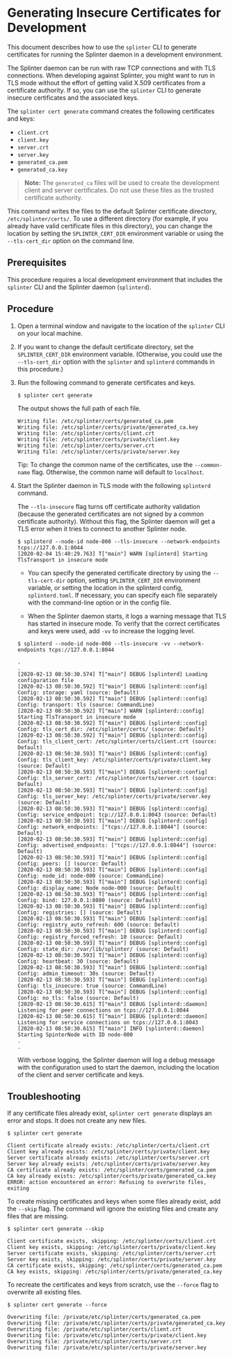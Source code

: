 <!--
  Copyright 2018-2020 Cargill Incorporated

  Licensed under the Apache License, Version 2.0 (the "License");
  you may not use this file except in compliance with the License.
  You may obtain a copy of the License at

      http://www.apache.org/licenses/LICENSE-2.0

  Unless required by applicable law or agreed to in writing, software
  distributed under the License is distributed on an "AS IS" BASIS,
  WITHOUT WARRANTIES OR CONDITIONS OF ANY KIND, either express or implied.
  See the License for the specific language governing permissions and
  limitations under the License.
-->
# Generating Insecure Certificates for Development

This document describes how to use the `splinter` CLI to generate certificates
for running the Splinter daemon in a development environment.

The Splinter daemon can be run with raw TCP connections and with TLS
connections. When developing against Splinter, you might want to run in TLS mode
without the effort of getting valid X.509 certificates from a certificate
authority. If so, you can use the `splinter` CLI to generate insecure
certificates and the associated keys.

The `splinter cert generate` command creates the following certificates and
keys:
  - `client.crt`
  - `client.key`
  - `server.crt`
  - `server.key`
  - `generated_ca.pem`
  - `generated_ca.key`

> **Note:** The `generated_ca` files will be used to create the development
> client and server certificates. Do not use these files as the trusted
> certificate authority.

This command writes the files to the default Splinter certificate directory,
`/etc/splinter/certs/`. To use a different directory (for example, if you
already have valid certificate files in this directory), you can change the
location by setting the `SPLINTER_CERT_DIR` environment variable or using the
`--tls-cert_dir` option on the command line.

## Prerequisites

This procedure requires a local development environment that includes the
`splinter` CLI and the Splinter daemon (`splinterd`).

## Procedure

1. Open a terminal window and navigate to the location of the `splinter` CLI
   on your local machine.

1. If you want to change the default certificate directory, set the
   `SPLINTER_CERT_DIR` environment variable. (Otherwise, you could
   use the `--tls-cert_dir` option with the `splinter` and `splinterd`
   commands in this procedure.)

1. Run the following command to generate certificates and keys.

   ```
   $ splinter cert generate
   ```

   The output shows the full path of each file.

   ```
   Writing file: /etc/splinter/certs/generated_ca.pem
   Writing file: /etc/splinter/certs/private/generated_ca.key
   Writing file: /etc/splinter/certs/client.crt
   Writing file: /etc/splinter/certs/private/client.key
   Writing file: /etc/splinter/certs/server.crt
   Writing file: /etc/splinter/certs/private/server.key
   ```

   Tip: To change the common name of the certificates, use the `--common-name`
   flag. Otherwise, the common name will default to `localhost`.

1. Start the Splinter daemon in TLS mode with the following `splinterd` command.

   The `--tls-insecure` flag turns off certificate authority validation (because
   the generated certificates are not signed by a common certificate authority).
   Without this flag, the Splinter daemon will get a TLS error when it tries to
   connect to another Splinter node.

   ```
   $ splinterd --node-id node-000 --tls-insecure --network-endpoints tcps://127.0.0.1:8044
   [2020-02-04 15:40:29.763] T["main"] WARN [splinterd] Starting TlsTransport in insecure mode
   ```

   * You can specify the generated certificate directory by using the
    `--tls-cert-dir` option, setting `SPLINTER_CERT_DIR` environment variable,
    or setting the location in the splinterd config, `splinterd.toml`. If
    necessary, you can specify each file separately with the command-line option
    or in the config file.

   * When the Splinter daemon starts, it logs a warning message that TLS
     has started in insecure mode. To verify that the correct certificates and
     keys were used, add `-vv` to increase the logging level.

   ```
   $ splinterd --node-id node-000 --tls-insecure -vv --network-endpoints tcps://127.0.0.1:8044

   .
   .
   [2020-02-13 08:50:30.574] T["main"] DEBUG [splinterd] Loading configuration file
   [2020-02-13 08:50:30.592] T["main"] DEBUG [splinterd::config] Config: storage: yaml (source: Default)
   [2020-02-13 08:50:30.592] T["main"] DEBUG [splinterd::config] Config: transport: tls (source: CommandLine)
   [2020-02-13 08:50:30.592] T["main"] WARN [splinterd::config] Starting TlsTransport in insecure mode
   [2020-02-13 08:50:30.592] T["main"] DEBUG [splinterd::config] Config: tls_cert_dir: /etc/splinter/certs/ (source: Default)
   [2020-02-13 08:50:30.592] T["main"] DEBUG [splinterd::config] Config: tls_client_cert: /etc/splinter/certs/client.crt (source: Default)
   [2020-02-13 08:50:30.593] T["main"] DEBUG [splinterd::config] Config: tls_client_key: /etc/splinter/certs/private/client.key (source: Default)
   [2020-02-13 08:50:30.593] T["main"] DEBUG [splinterd::config] Config: tls_server_cert: /etc/splinter/certs/server.crt (source: Default)
   [2020-02-13 08:50:30.593] T["main"] DEBUG [splinterd::config] Config: tls_server_key: /etc/splinter/certs/private/server.key (source: Default)
   [2020-02-13 08:50:30.593] T["main"] DEBUG [splinterd::config] Config: service_endpoint: tcp://127.0.0.1:8043 (source: Default)
   [2020-02-13 08:50:30.593] T["main"] DEBUG [splinterd::config] Config: network_endpoints: ["tcps://127.0.0.1:8044"] (source: Default)
   [2020-02-13 08:50:30.593] T["main"] DEBUG [splinterd::config] Config: advertised_endpoints: ["tcps://127.0.0.1:8044"] (source: Default)
   [2020-02-13 08:50:30.593] T["main"] DEBUG [splinterd::config] Config: peers: [] (source: Default)
   [2020-02-13 08:50:30.593] T["main"] DEBUG [splinterd::config] Config: node_id: node-000 (source: CommandLine)
   [2020-02-13 08:50:30.593] T["main"] DEBUG [splinterd::config] Config: display_name: Node node-000 (source: Default)
   [2020-02-13 08:50:30.593] T["main"] DEBUG [splinterd::config] Config: bind: 127.0.0.1:8080 (source: Default)
   [2020-02-13 08:50:30.593] T["main"] DEBUG [splinterd::config] Config: registries: [] (source: Default)
   [2020-02-13 08:50:30.593] T["main"] DEBUG [splinterd::config] Config: registry_auto_refresh: 600 (source: Default)
   [2020-02-13 08:50:30.593] T["main"] DEBUG [splinterd::config] Config: registry_forced_refresh: 10 (source: Default)
   [2020-02-13 08:50:30.593] T["main"] DEBUG [splinterd::config] Config: state_dir: /var/lib/splinter/ (source: Default)
   [2020-02-13 08:50:30.593] T["main"] DEBUG [splinterd::config] Config: heartbeat: 30 (source: Default)
   [2020-02-13 08:50:30.593] T["main"] DEBUG [splinterd::config] Config: admin_timeout: 30s (source: Default)
   [2020-02-13 08:50:30.593] T["main"] DEBUG [splinterd::config] Config: tls_insecure: true (source: CommandLine)
   [2020-02-13 08:50:30.593] T["main"] DEBUG [splinterd::config] Config: no_tls: false (source: Default)
   [2020-02-13 08:50:30.615] T["main"] DEBUG [splinterd::daemon] Listening for peer connections on tcps://127.0.0.1:8044
   [2020-02-13 08:50:30.615] T["main"] DEBUG [splinterd::daemon] Listening for service connections on tcps://127.0.0.1:8043
   [2020-02-13 08:50:30.615] T["main"] INFO [splinterd::daemon] Starting SpinterNode with ID node-000
   .
   .
   ```

     With verbose logging, the Splinter daemon will log a debug message
     with the configuration used to start the daemon, including the location of
     the client and server certificate and keys.

## Troubleshooting

  If any certificate files already exist, `splinter cert generate` displays an
  error and stops. It does not create any new files.

  ```
  $ splinter cert generate

  Client certificate already exists: /etc/splinter/certs/client.crt
  Client key already exists: /etc/splinter/certs/private/client.key
  Server certificate already exists: /etc/splinter/certs/server.crt
  Server key already exists: /etc/splinter/certs/private/server.key
  CA certificate already exists: /etc/splinter/certs/generated_ca.pem
  CA key already exists: /etc/splinter/certs/private/generated_ca.key
  ERROR: action encountered an error: Refusing to overwrite files, exiting
  ```

  To create missing certificates and keys when some files already
   exist, add the `--skip` flag. The command will ignore the existing
   files and create any files that are missing.

  ```
  $ splinter cert generate --skip

  Client certificate exists, skipping: /etc/splinter/certs/client.crt
  Client key exists, skipping: /etc/splinter/certs/private/client.key
  Server certificate exists, skipping: /etc/splinter/certs/server.crt
  Server key exists, skipping: /etc/splinter/certs/private/server.key
  CA certificate exists, skipping: /etc/splinter/certs/generated_ca.pem
  CA key exists, skipping: /etc/splinter/certs/private/generated_ca.key
  ```

  To recreate the certificates and keys from scratch, use the  `--force` flag to
  overwrite all existing files.

  ```
  $ splinter cert generate --force

  Overwriting file: /private/etc/splinter/certs/generated_ca.pem
  Overwriting file: /private/etc/splinter/certs/private/generated_ca.key
  Overwriting file: /private/etc/splinter/certs/client.crt
  Overwriting file: /private/etc/splinter/certs/private/client.key
  Overwriting file: /private/etc/splinter/certs/server.crt
  Overwriting file: /private/etc/splinter/certs/private/server.key
  ```
